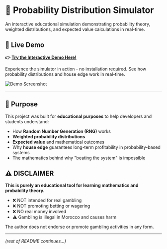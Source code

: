 # 🎲 Probability Distribution Simulator

An interactive educational simulation demonstrating probability theory, weighted distributions, and expected value calculations in real-time.

## 🚀 Live Demo

**👉 [Try the Interactive Demo Here!](https://bahasalah255.github.io/probability-simulator/)**

Experience the simulator in action - no installation required. See how probability distributions and house edge work in real-time.

![Demo Screenshot](screenshots/demo.png)

---

## 🎯 Purpose

This project was built for **educational purposes** to help developers and students understand:

- How **Random Number Generation (RNG)** works
- **Weighted probability distributions**
- **Expected value** and mathematical outcomes
- Why **house edge** guarantees long-term profitability in probability-based systems
- The mathematics behind why "beating the system" is impossible

## ⚠️ DISCLAIMER

**This is purely an educational tool for learning mathematics and probability theory.**

- ❌ NOT intended for real gambling
- ❌ NOT promoting betting or wagering
- ❌ NO real money involved
- ⚠️ Gambling is illegal in Morocco and causes harm

The author does not endorse or promote gambling activities in any form.

---

*(rest of README continues...)*
